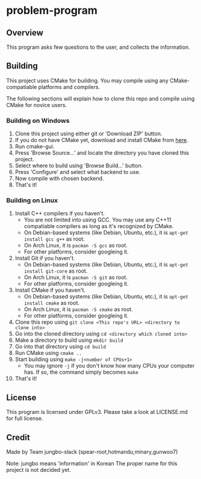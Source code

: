 # problem-program #

## Overview ##

This program asks few questions to the user, and collects the information.

## Building ##
This project uses CMake for building. You may compile using any CMake-compatiable platforms and compilers.

The following sections will explain how to clone this repo and compile using CMake for novice users.

### Building on Windows ###
1. Clone this project using either git or 'Download ZIP' button.
1. If you do not have CMake yet, download and install CMake from [here](https://cmake.org/download/).
1. Run cmake-gui.
1. Press 'Browse Source...' and locate the directory you have cloned this project.
1. Select where to build using 'Browse Build...' button.
1. Press 'Configure' and select what backend to use.
1. Now compile with chosen backend.
1. That's it!

### Building on Linux ###
1. Install C++ compilers if you haven't.
    * You are not limited into using GCC. You may use any C++11 compatiable compilers as long as it's recognized by CMake.
    * On Debian-based systems (like Debian, Ubuntu, etc.), it is `apt-get install gcc g++` as root.
	* On Arch Linux, it is `pacman -S gcc` as root.
	* For other platforms, consider googleing it.
1. Install Git if you haven't.
    * On Debian-based systems (like Debian, Ubuntu, etc.), it is `apt-get install git-core` as root.
	* On Arch Linux, it is `pacman -S git` as root.
	* For other platforms, consider googleing it.
1. Install CMake if you haven't.
    * On Debian-based systems (like Debian, Ubuntu, etc.), it is `apt-get install cmake` as root.
	* On Arch Linux, it is `pacman -S cmake` as root.
	* For other platforms, consider googleing it.
1. Clone this repo using `git clone <This repo's URL> <directory to clone into>`
1. Go into the cloned directory using `cd <directory which cloned into>`
1. Make a directory to build using `mkdir build`
1. Go into that directory using `cd build`
1. Run CMake using `cmake ..`
1. Start building using `make -j<number of CPUs+1>`
    * You may ignore `-j` if you don't know how many CPUs your computer has. If so, the command simply becomes `make`
1. That's it!

## License ##
This program is licensed under GPLv3. Please take a look at LICENSE.md for full license.

## Credit ##
Made by Team jungbo-slack (spear-root,hotmandu,minary,gunwoo7)

Note: jungbo means 'information' in Korean  The proper name for this project is not decided yet.

